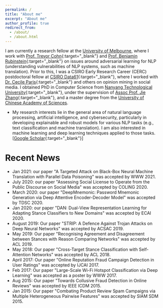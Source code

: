 ```yaml
---
permalink: /
title: "About me"
excerpt: "About me"
author_profile: true
redirect_from: 
  - /about/
  - /about.html
---
```


<!--
<p align="center">
  <img src="https://nuaaxc.github.io/files/changxu.jpg?raw=true" alt="Photo" style="width: 450px;"/> 
</p>
-->
I am currently a research fellow at the [University of Melbourne](https://www.unimelb.edu.au/), where I work with [Prof. Trevor Cohn](https://people.eng.unimelb.edu.au/tcohn/){:target="_blank"} and [Prof. Benjamin Rubinstein](https://www.bipr.net/){:target="_blank"} on issues around adversarial learning for NLP (understanding vulnerabilities of NLP systems, such as machine translation). Prior to this, I was a CSIRO Early Research Career (CERC) postdoctoral fellow at [CSIRO Data61](https://data61.csiro.au/){:target="_blank"}, where I worked with [Dr. Cecile Paris](https://people.csiro.au/P/C/Cecile-Paris){:target="_blank"} and others on opinion mining in social media. I obtained PhD in Computer Science from [Nanyang Technological University](https://www.ntu.edu.sg/Pages/home.aspx){:target="_blank"}, under the supervision of [Assoc Prof. Jie Zhang](https://www.ntu.edu.sg/home/zhangj/){:target="_blank"}, and a master degree from the [University of Chinese Academy of Sciences](http://english.cas.cn/).

* My research interests lie in the general area of natural language processing, artificial intelligence, and cybersecurity, particularly in developing explainable and robust models for various NLP tasks (e.g., text classification and machine translation). I am also interested in machine learning and deep learning techniques applied to those tasks. [[Google Scholar](https://scholar.google.com/citations?user=9ZuvJaAAAAAJ&hl=en){:target="_blank"}]

# Recent News
* Jan 2021: our paper "A Targeted Attack on Black-Box Neural Machine Translation with Parallel Data Poisoning" was accepted by WWW 2021.
* July 2020: our paper "Assessing Social License to Operate from the Public Discourse on Social Media" was accepted by COLING 2020.
* March 2020: our paper "DeepMnemonic: Password Mnemonic Generation via Deep Attentive Encoder-Decoder Model" was accepted by TDSC 2020.
* Jan 2020: our paper "DAN: Dual-View Representation Learning for Adapting Stance Classifiers to New Domains" was accepted by ECAI 2020.
* August 2019: Our paper "STRIP: A Defence Against Trojan Attacks on Deep Neural Networks" was accepted by ACSAC 2019.
* May 2019: Our paper "Recognising Agreement and Disagreement between Stances with Reason Comparing Networks" was accepted by ACL 2019.
* May 2018: Our paper "Cross-Target Stance Classification with Self-Attention Networks" was accepted by ACL 2018.
* April 2017: Our paper "Online Reputation Fraud Campaign Detection in User Ratings" was accepted by IJCAI 2017.
* Feb 2017: Our paper "Large-Scale Wi-Fi Hotspot Classification via Deep Learning" was accepted as a poster by WWW 2017.
* Aug 2015: Our paper "Towards Collusive Fraud Detection in Online Reviews" was accepted by IEEE ICDM 2015.
* Jan 2015: Our paper "Combating Product Review Spam Campaigns via Multiple Heterogeneous Pairwise Features" was accepted by SIAM SDM 2015.
